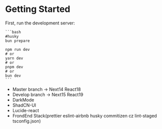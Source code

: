 # Getting Started

First, run the development server:

    ```bash
    #husky
    bun prepare

    npm run dev
    # or
    yarn dev
    # or
    pnpm dev
    # or
    bun dev
    ```

- Master branch -> Next14 React18
- Develop branch -> Next15 React19
- DarkMode
- ShadCN-UI
- Lucide-react
- FrondEnd Stack(prettier eslint-airbnb husky commitizen cz lint-staged tsconfig.json)
